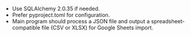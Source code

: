 <!-- Use this file to provide workspace-specific custom instructions to Copilot. For more details, visit https://code.visualstudio.com/docs/copilot/copilot-customization#_use-a-githubcopilotinstructionsmd-file -->

- Use SQLAlchemy 2.0.35 if needed.
- Prefer pyproject.toml for configuration.
- Main program should process a JSON file and output a spreadsheet-compatible file (CSV or XLSX) for Google Sheets import.
